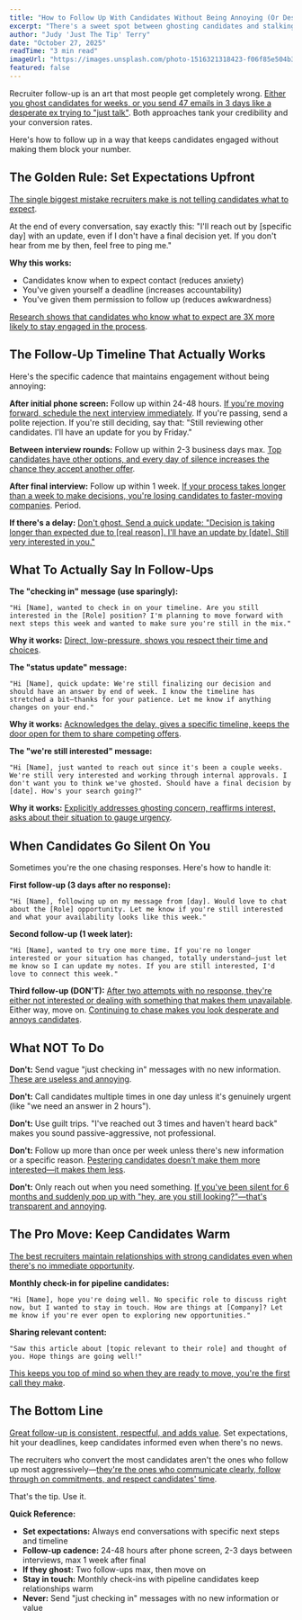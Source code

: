 ```yaml
---
title: "How to Follow Up With Candidates Without Being Annoying (Or Desperate)"
excerpt: "There's a sweet spot between ghosting candidates and stalking them. Here's exactly how to find it."
author: "Judy 'Just The Tip' Terry"
date: "October 27, 2025"
readTime: "3 min read"
imageUrl: "https://images.unsplash.com/photo-1516321318423-f06f85e504b3?w=800&q=80"
featured: false
---
```


Recruiter follow-up is an art that most people get completely wrong. [Either you ghost candidates for weeks, or you send 47 emails in 3 days like a desperate ex trying to "just talk"](https://www.linkedin.com/business/talent/blog/talent-acquisition/candidate-communication-best-practices). Both approaches tank your credibility and your conversion rates.

Here's how to follow up in a way that keeps candidates engaged without making them block your number.

## The Golden Rule: Set Expectations Upfront

[The single biggest mistake recruiters make is not telling candidates what to expect](https://www.ere.net/candidate-experience-communication-expectations/).

At the end of every conversation, say exactly this: "I'll reach out by [specific day] with an update, even if I don't have a final decision yet. If you don't hear from me by then, feel free to ping me."

**Why this works:**
- Candidates know when to expect contact (reduces anxiety)
- You've given yourself a deadline (increases accountability)
- You've given them permission to follow up (reduces awkwardness)

[Research shows that candidates who know what to expect are 3X more likely to stay engaged in the process](https://www.gartner.com/en/human-resources/topics/candidate-experience-communication).

## The Follow-Up Timeline That Actually Works

Here's the specific cadence that maintains engagement without being annoying:

**After initial phone screen:** Follow up within 24-48 hours. [If you're moving forward, schedule the next interview immediately](https://recruitingdaily.com/speed-wins-recruiting/). If you're passing, send a polite rejection. If you're still deciding, say that: "Still reviewing other candidates. I'll have an update for you by Friday."

**Between interview rounds:** Follow up within 2-3 business days max. [Top candidates have other options, and every day of silence increases the chance they accept another offer](https://www.linkedin.com/business/talent/blog/talent-acquisition/speed-to-hire-statistics).

**After final interview:** Follow up within 1 week. [If your process takes longer than a week to make decisions, you're losing candidates to faster-moving companies](https://www.shrm.org/topics-tools/news/talent-acquisition/time-to-hire-benchmarks-2025). Period.

**If there's a delay:** [Don't ghost. Send a quick update: "Decision is taking longer than expected due to [real reason]. I'll have an update by [date]. Still very interested in you."](https://www.ere.net/managing-hiring-delays-candidate-communication/)

## What To Actually Say In Follow-Ups

**The "checking in" message (use sparingly):**
```
"Hi [Name], wanted to check in on your timeline. Are you still interested in the [Role] position? I'm planning to move forward with next steps this week and wanted to make sure you're still in the mix."
```

**Why it works:** [Direct, low-pressure, shows you respect their time and choices](https://www.linkedin.com/business/talent/blog/talent-acquisition/effective-recruiter-messages).

**The "status update" message:**
```
"Hi [Name], quick update: We're still finalizing our decision and should have an answer by end of week. I know the timeline has stretched a bit—thanks for your patience. Let me know if anything changes on your end."
```

**Why it works:** [Acknowledges the delay, gives a specific timeline, keeps the door open for them to share competing offers](https://recruitingdaily.com/keeping-candidates-engaged-during-delays/).

**The "we're still interested" message:**
```
"Hi [Name], just wanted to reach out since it's been a couple weeks. We're still very interested and working through internal approvals. I don't want you to think we've ghosted. Should have a final decision by [date]. How's your search going?"
```

**Why it works:** [Explicitly addresses ghosting concern, reaffirms interest, asks about their situation to gauge urgency](https://www.ere.net/candidate-nurture-during-long-hiring-processes/).

## When Candidates Go Silent On You

Sometimes you're the one chasing responses. Here's how to handle it:

**First follow-up (3 days after no response):**
```
"Hi [Name], following up on my message from [day]. Would love to chat about the [Role] opportunity. Let me know if you're still interested and what your availability looks like this week."
```

**Second follow-up (1 week later):**
```
"Hi [Name], wanted to try one more time. If you're no longer interested or your situation has changed, totally understand—just let me know so I can update my notes. If you are still interested, I'd love to connect this week."
```

**Third follow-up (DON'T):** [After two attempts with no response, they're either not interested or dealing with something that makes them unavailable](https://www.linkedin.com/business/talent/blog/talent-acquisition/when-to-stop-following-up-candidates). Either way, move on. [Continuing to chase makes you look desperate and annoys candidates](https://www.askamanager.org/2024/09/recruiter-follow-up-how-many-is-too-many.html).

## What NOT To Do

**Don't:** Send vague "just checking in" messages with no new information. [These are useless and annoying](https://www.ere.net/candidate-communication-mistakes/).

**Don't:** Call candidates multiple times in one day unless it's genuinely urgent (like "we need an answer in 2 hours").

**Don't:** Use guilt trips. "I've reached out 3 times and haven't heard back" makes you sound passive-aggressive, not professional.

**Don't:** Follow up more than once per week unless there's new information or a specific reason. [Pestering candidates doesn't make them more interested—it makes them less](https://recruitingdaily.com/recruiter-communication-frequency/).

**Don't:** Only reach out when you need something. [If you've been silent for 6 months and suddenly pop up with "hey, are you still looking?"—that's transparent and annoying](https://www.linkedin.com/business/talent/blog/talent-strategy/talent-relationship-management).

## The Pro Move: Keep Candidates Warm

[The best recruiters maintain relationships with strong candidates even when there's no immediate opportunity](https://www.ere.net/talent-pipeline-relationship-building/).

**Monthly check-in for pipeline candidates:**
```
"Hi [Name], hope you're doing well. No specific role to discuss right now, but I wanted to stay in touch. How are things at [Company]? Let me know if you're ever open to exploring new opportunities."
```

**Sharing relevant content:**
```
"Saw this article about [topic relevant to their role] and thought of you. Hope things are going well!"
```

[This keeps you top of mind so when they are ready to move, you're the first call they make](https://www.linkedin.com/business/talent/blog/talent-strategy/staying-connected-with-candidates).

## The Bottom Line

[Great follow-up is consistent, respectful, and adds value](https://www.gartner.com/en/human-resources/topics/candidate-experience-communication). Set expectations, hit your deadlines, keep candidates informed even when there's no news.

The recruiters who convert the most candidates aren't the ones who follow up most aggressively—[they're the ones who communicate clearly, follow through on commitments, and respect candidates' time](https://www.shrm.org/topics-tools/news/talent-acquisition/candidate-experience-best-practices-2025).

That's the tip. Use it.

**Quick Reference:**

- **Set expectations:** Always end conversations with specific next steps and timeline
- **Follow-up cadence:** 24-48 hours after phone screen, 2-3 days between interviews, max 1 week after final
- **If they ghost:** Two follow-ups max, then move on
- **Stay in touch:** Monthly check-ins with pipeline candidates keep relationships warm
- **Never:** Send "just checking in" messages with no new information or value
